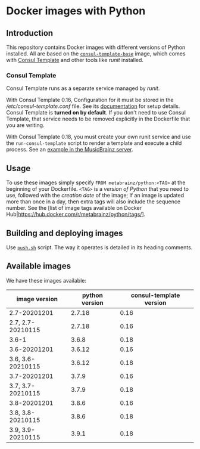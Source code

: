 # Docker images with Python

## Introduction

This repository contains Docker images with different versions of Python installed. All are based on the 
[`consul-template-base`](https://hub.docker.com/r/metabrainz/consul-template-base/) image, which comes with
[Consul Template](https://github.com/hashicorp/consul-template) and other tools like *runit* installed.

### Consul Template

Consul Template runs as a separate service managed by *runit*.

With Consul Template 0.16, Configuration for it must be stored in the */etc/consul-template.conf* file. See its
[documentation](https://github.com/hashicorp/consul-template) for setup details.
Consul Template is **turned on by default**. If you don't
need to use Consul Template, that service needs to be removed explicitly in the Dockerfile that you are
writing.

With Consul Template 0.18, you must create your own runit service and use the `run-consul-template`
script to render a template and execute a child process. See an 
[example in the MusicBrainz server](https://github.com/metabrainz/musicbrainz-server/tree/master/docker/musicbrainz-website).

## Usage

To use these images simply specify `FROM metabrainz/python:<TAG>` at the beginning of your Dockerfile.
`<TAG>` is a *version of Python* that you need to use, followed with the *creation date* of the image;
If an image is updated more than once in a day, then extra tags will also include the sequence number.
See the [list of image tags available on Docker Hub|https://hub.docker.com/r/metabrainz/python/tags/].

## Building and deploying images

Use [`push.sh`](push.sh) script.  The way it operates is detailed in its heading comments.

## Available images

We have these images available:

image version | python version | consul-template version
----|----|----
2.7-20201201 | 2.7.18 | 0.16
2.7, 2.7-20210115 | 2.7.18 | 0.16
3.6-1 | 3.6.8 | 0.18
3.6-20201201 | 3.6.12 | 0.16
3.6, 3.6-20210115 | 3.6.12 | 0.18
3.7-20201201 | 3.7.9 | 0.16
3.7, 3.7-20210115 | 3.7.9 | 0.18
3.8-20201201 | 3.8.6 | 0.16
3.8, 3.8-20210115 | 3.8.6 | 0.18
3.9, 3.9-20210115 | 3.9.1 | 0.18